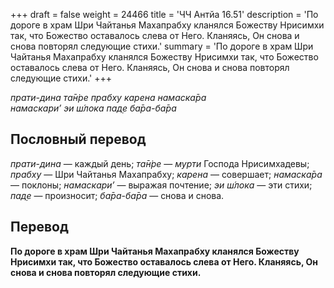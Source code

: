 +++
draft = false
weight = 24466
title = 'ЧЧ Антйа 16.51'
description = 'По дороге в храм Шри Чайтанья Махапрабху кланялся Божеству Нрисимхи так, что Божество оставалось слева от Него. Кланяясь, Он снова и снова повторял следующие стихи.'
summary = 'По дороге в храм Шри Чайтанья Махапрабху кланялся Божеству Нрисимхи так, что Божество оставалось слева от Него. Кланяясь, Он снова и снова повторял следующие стихи.'
+++

_прати-дина та̄н̇ре прабху карена намаска̄ра  
намаскари’ эи ш́лока пад̣е ба̄ра-ба̄ра_

## Пословный перевод

_прати_\-_дина_ — каждый день; _та̄н̇ре_ — _мурти_ Господа Нрисимхадевы; _прабху_ — Шри Чайтанья Махапрабху; _карена_ — совершает; _намаска̄ра_ — поклоны; _намаскари’_ — выражая почтение; _эи_ _ш́лока_ — эти стихи; _пад̣е_ — произносит; _ба̄ра_\-_ба̄ра_ — снова и снова.

## Перевод

**По дороге в храм Шри Чайтанья Махапрабху кланялся Божеству Нрисимхи так, что Божество оставалось слева от Него. Кланяясь, Он снова и снова повторял следующие стихи.**
